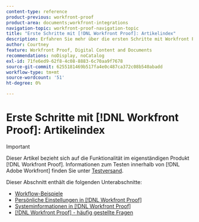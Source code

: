 ```yaml
---
content-type: reference
product-previous: workfront-proof
product-area: documents;workfront-integrations
navigation-topic: workfront-proof-navigation-topic
title: "Erste Schritte mit [!DNL Workfront Proof]: Artikelindex"
description: Erfahren Sie mehr über die ersten Schritte mit Workfront Proof.
author: Courtney
feature: Workfront Proof, Digital Content and Documents
recommendations: noDisplay, noCatalog
exl-id: 71fe6ed9-62f8-4c08-8883-6c70aa9f7678
source-git-commit: 6255181469b517fa4e0c487ca372c08b540abadd
workflow-type: tm+mt
source-wordcount: '51'
ht-degree: 0%

---
```


# Erste Schritte mit [!DNL Workfront Proof]: Artikelindex

<!-- Audited: 1/2024 -->

>[!IMPORTANT]
>
>Dieser Artikel bezieht sich auf die Funktionalität im eigenständigen Produkt [!DNL Workfront Proof]. Informationen zum Testen innerhalb von [!DNL Adobe Workfront] finden Sie unter [Testversand](../../review-and-approve-work/proofing/proofing.md).

Dieser Abschnitt enthält die folgenden Unterabschnitte:

* [Workflow-Beispiele](../../workfront-proof/wp-getstarted/workflow-examples/workflow-examples.md)
* [Persönliche Einstellungen in  [!DNL Workfront Proof]](../../workfront-proof/wp-getstarted/personal-settings/personal-settings.md)
* [Systeminformationen in [!DNL Workfront Proof]](../../workfront-proof/wp-getstarted/system-information/system-information.md)
* [[!DNL Workfront Proof] - häufig gestellte Fragen](../../workfront-proof/wp-getstarted/faqs/faqs.md)

